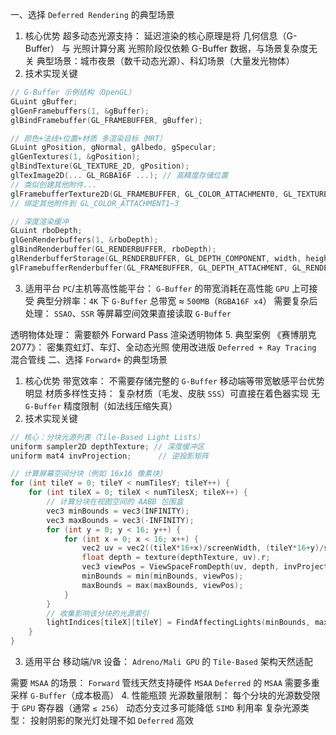 一、选择 `Deferred Rendering` 的典型场景
1. 核心优势
超多动态光源支持：
延迟渲染的核心原理是将 几何信息（G-Buffer） 与 光照计算分离
光照阶段仅依赖 G-Buffer 数据，与场景复杂度无关
典型场景：城市夜景（数千动态光源）、科幻场景（大量发光物体）
2. 技术实现关键

```cpp
// G-Buffer 示例结构（OpenGL）
GLuint gBuffer;
glGenFramebuffers(1, &gBuffer);
glBindFramebuffer(GL_FRAMEBUFFER, gBuffer);

// 颜色+法线+位置+材质 多渲染目标（MRT）
GLuint gPosition, gNormal, gAlbedo, gSpecular;
glGenTextures(1, &gPosition);
glBindTexture(GL_TEXTURE_2D, gPosition);
glTexImage2D(... GL_RGBA16F ...); // 高精度存储位置
// 类似创建其他附件...
glFramebufferTexture2D(GL_FRAMEBUFFER, GL_COLOR_ATTACHMENT0, GL_TEXTURE_2D, gPosition, 0);
// 绑定其他附件到 GL_COLOR_ATTACHMENT1~3

// 深度渲染缓冲
GLuint rboDepth;
glGenRenderbuffers(1, &rboDepth);
glBindRenderbuffer(GL_RENDERBUFFER, rboDepth);
glRenderbufferStorage(GL_RENDERBUFFER, GL_DEPTH_COMPONENT, width, height);
glFramebufferRenderbuffer(GL_FRAMEBUFFER, GL_DEPTH_ATTACHMENT, GL_RENDERBUFFER, rboDepth);
```
3. 适用平台
`PC`/主机等高性能平台：
`G-Buffer` 的带宽消耗在高性能 `GPU` 上可接受
典型分辨率：`4K` 下 `G-Buffer` 总带宽 ≈ `500MB`（`RGBA16F x4`）
需要复杂后处理：
`SSAO`、`SSR` 等屏幕空间效果直接读取 `G-Buffer`

透明物体处理：
需要额外 Forward Pass 渲染透明物体
5. 典型案例
《赛博朋克 2077》：
密集霓虹灯、车灯、全动态光照
使用改进版 `Deferred + Ray Tracing` 混合管线
二、选择 `Forward+` 的典型场景
1. 核心优势
带宽效率：
不需要存储完整的 `G-Buffer`
移动端等带宽敏感平台优势明显
材质多样性支持：
复杂材质（毛发、皮肤 `SSS`）可直接在着色器实现
无 `G-Buffer` 精度限制（如法线压缩失真）
2. 技术实现关键
```cpp
// 核心：分块光源列表（Tile-Based Light Lists）
uniform sampler2D depthTexture; // 深度缓冲区
uniform mat4 invProjection;      // 逆投影矩阵

// 计算屏幕空间分块（例如 16x16 像素块）
for (int tileY = 0; tileY < numTilesY; tileY++) {
    for (int tileX = 0; tileX < numTilesX; tileX++) {
        // 计算分块在视图空间的 AABB 包围盒
        vec3 minBounds = vec3(INFINITY);
        vec3 maxBounds = vec3(-INFINITY);
        for (int y = 0; y < 16; y++) {
            for (int x = 0; x < 16; x++) {
                vec2 uv = vec2((tileX*16+x)/screenWidth, (tileY*16+y)/screenHeight);
                float depth = texture(depthTexture, uv).r;
                vec3 viewPos = ViewSpaceFromDepth(uv, depth, invProjection);
                minBounds = min(minBounds, viewPos);
                maxBounds = max(maxBounds, viewPos);
            }
        }
        // 收集影响该分块的光源索引
        lightIndices[tileX][tileY] = FindAffectingLights(minBounds, maxBounds);
    }
}
```
3. 适用平台
移动端/`VR` 设备：
`Adreno/Mali GPU` 的 `Tile-Based` 架构天然适配

需要 `MSAA` 的场景：
`Forward` 管线天然支持硬件 `MSAA`
`Deferred` 的 `MSAA` 需要多重采样 `G-Buffer`（成本极高）
4. 性能瓶颈
光源数量限制：
每个分块的光源数受限于 `GPU` 寄存器（通常 `≤ 256`）
动态分支过多可能降低 `SIMD` 利用率
复杂光源类型：
投射阴影的聚光灯处理不如 `Deferred` 高效
<!--stackedit_data:
eyJoaXN0b3J5IjpbNDYxMTQ5MTYyXX0=
-->